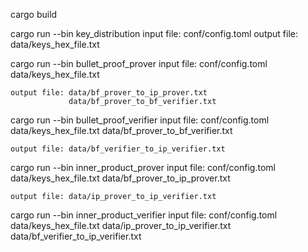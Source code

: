 

cargo build

cargo run --bin key_distribution 
    input file: conf/config.toml
    output file: data/keys_hex_file.txt
    
cargo run --bin bullet_proof_prover
    input file: conf/config.toml 
                data/keys_hex_file.txt

    output file: data/bf_prover_to_ip_prover.txt
                 data/bf_prover_to_bf_verifier.txt

cargo run --bin bullet_proof_verifier
    input file: conf/config.toml
                data/keys_hex_file.txt
                data/bf_prover_to_bf_verifier.txt

    output file: data/bf_verifier_to_ip_verifier.txt

cargo run --bin inner_product_prover
    input file: conf/config.toml
                data/keys_hex_file.txt
                data/bf_prover_to_ip_prover.txt

    output file: data/ip_prover_to_ip_verifier.txt

cargo run --bin inner_product_verifier
    input file: conf/config.toml
                data/keys_hex_file.txt
                data/ip_prover_to_ip_verifier.txt
                 data/bf_verifier_to_ip_verifier.txt
